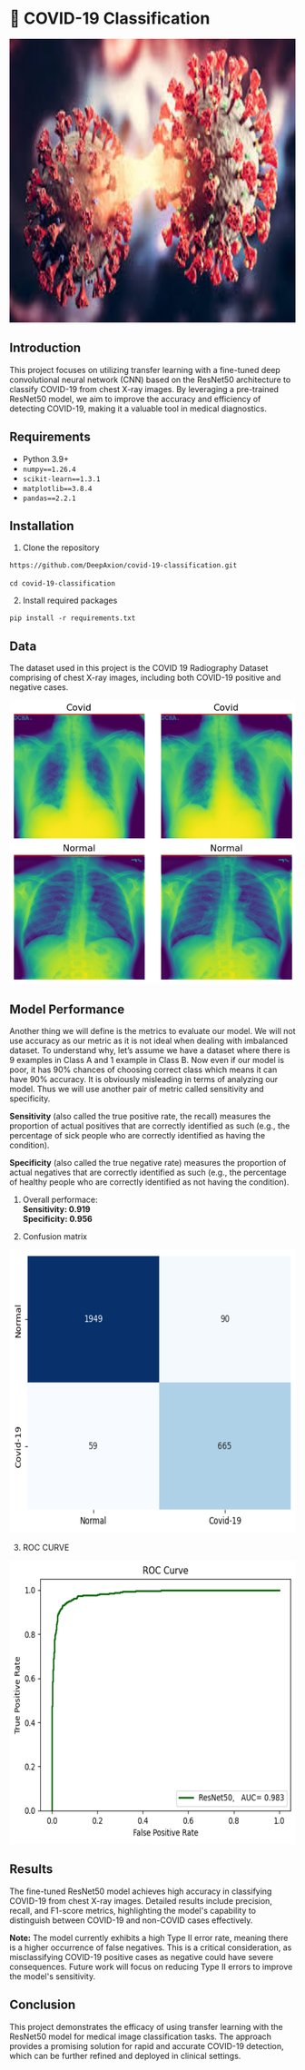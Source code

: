 # 🦠 COVID-19 Classification

<center>
    <img src="Images/intro_covid.jpg" width=1000 height=500>
</center>

## Introduction
This project focuses on utilizing transfer learning with a fine-tuned deep convolutional neural network (CNN) based on the ResNet50 architecture to classify COVID-19 from chest X-ray images. By leveraging a pre-trained ResNet50 model, we aim to improve the accuracy and efficiency of detecting COVID-19, making it a valuable tool in medical diagnostics.

## Requirements
- Python 3.9+
- `numpy==1.26.4`
- `scikit-learn==1.3.1`
- `matplotlib==3.8.4`
- `pandas==2.2.1`


## Installation
1. Clone the repository
```
https://github.com/DeepAxion/covid-19-classification.git

cd covid-19-classification

```

2. Install required packages
```
pip install -r requirements.txt

```

## Data 
The dataset used in this project is the COVID 19 Radiography Dataset comprising of chest X-ray images, including both COVID-19 positive and negative cases. 

<center>
    <img src="Images/input.png" width=1000 height=500>
</center>

## Model Performance

Another thing we will define is the metrics to evaluate our model. We will not use accuracy as our metric as it is not ideal when dealing with imbalanced dataset. To understand why, let’s assume we have a dataset where there is 9 examples in Class A and 1 example in Class B. Now even if our model is poor, it has 90% chances of choosing correct class which means it can have 90% accuracy. It is obviously misleading in terms of analyzing our model. Thus we will use another pair of metric called sensitivity and specificity.

**Sensitivity** (also called the true positive rate, the recall) measures the proportion of actual positives that are correctly identified as such (e.g., the percentage of sick people who are correctly identified as having the condition).

**Specificity** (also called the true negative rate) measures the proportion of actual negatives that are correctly identified as such (e.g., the percentage of healthy people who are correctly identified as not having the condition).

   1. Overall performace:</br>
    **Sensitivity: 0.919** </br>
    **Specificity: 0.956**

   2. Confusion matrix
<center>
<img src="Images/confusion_matrix.png" width=700 height=500>
</center>

   3. ROC CURVE
<center>
<img src="Images/roc_curve.png" width=700 height=500>
</center>

## Results
The fine-tuned ResNet50 model achieves high accuracy in classifying COVID-19 from chest X-ray images. Detailed results include precision, recall, and F1-score metrics, highlighting the model's capability to distinguish between COVID-19 and non-COVID cases effectively.

**Note:** The model currently exhibits a high Type II error rate, meaning there is a higher occurrence of false negatives. This is a critical consideration, as misclassifying COVID-19 positive cases as negative could have severe consequences. Future work will focus on reducing Type II errors to improve the model's sensitivity.

## Conclusion
This project demonstrates the efficacy of using transfer learning with the ResNet50 model for medical image classification tasks. The approach provides a promising solution for rapid and accurate COVID-19 detection, which can be further refined and deployed in clinical settings.

